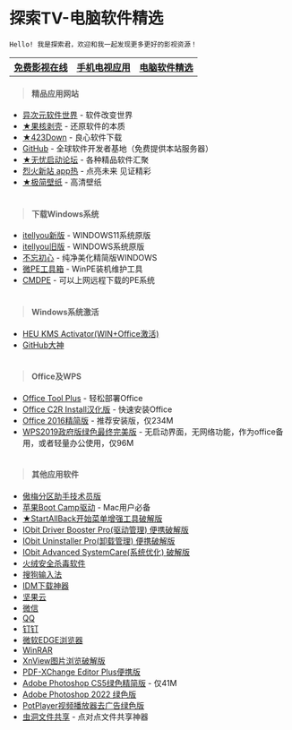 # 探索TV-电脑软件精选

    Hello! 我是探索君，欢迎和我一起发现更多更好的影视资源！

<table>
<tr>
<th><a href="index.md">免费影视在线</a></th>
<th><a href="motvapp.md">手机电视应用</a></th>
<th><a href="pcsoft.md">电脑软件精选</a></th>
</tr>
</table>

> #### 精品应用网站
* [异次元软件世界](https://www.iplaysoft.com) - 软件改变世界
* [★果核剥壳](https://www.ghxi.com) - 还原软件的本质
* [★423Down](https://www.423down.com) - 良心软件下载
* [GitHub](https://github.com) - 全球软件开发者基地（免费提供本站服务器）
* [★无忧启动论坛](http://bbs.wuyou.net/forum.php) - 各种精品软件汇聚
* [烈火新站 app热](https://apphot.cc) - 点亮未来 见证精彩
* [★极简壁纸](https://bz.zzzmh.cn/index) - 高清壁纸<br><br>

> #### 下载Windows系统
* [itellyou新版](https://next.itellyou.cn) - WINDOWS11系统原版
* [itellyou旧版](https://msdn.itellyou.cn) - WINDOWS系统原版
* [不忘初心](https://www.pc521.net) - 纯净美化精简版WINDOWS
* [微PE工具箱](https://www.wepe.com.cn) - WinPE装机维护工具
* [CMDPE](http://www.cmdpe.com) - 可以上网远程下载的PE系统<br><br>

> #### Windows系统激活
* [HEU KMS Activator(WIN+Office激活)](https://www.ghxi.com/heukmsactivator.html)
* [GitHub大神](https://github.com/zbezj/HEU_KMS_Activator)<br><br>

> #### Office及WPS
* [Office Tool Plus](https://otp.landian.vip/zh-cn) - 轻松部署Office
* [Office C2R Install汉化版](https://www.ghxi.com/officec2rins.html) - 快速安装Office
* [Office 2016精简版](https://www.ghxi.com/office4n1.html) - 推荐安装版，仅234M
* [WPS2019政府版绿色最终完美版](http://bbs.wuyou.net/forum.php?mod=viewthread&tid=426384&extra=) - 无启动界面，无网络功能，作为office备用，或者轻量办公使用，仅96M<br><br>

> #### 其他应用软件
* [傲梅分区助手技术员版](https://www.ghxi.com/aomeipartitionassistant.html)
* [苹果Boot Camp驱动](https://www.applex.net/pages/bootcamp) - Mac用户必备
* [★StartAllBack开始菜单增强工具破解版](https://www.ghxi.com/startallback.html)
* [IObit Driver Booster Pro(驱动管理) 便携破解版](https://www.ghxi.com/iobitdriverbooster.html)
* [IObit Uninstaller Pro(卸载管理) 便携破解版](https://www.ghxi.com/iobituninstaller.html)
* [IObit Advanced SystemCare(系统优化) 破解版](https://www.ghxi.com/advancedsystemcareultimate.html)
* [火绒安全杀毒软件](https://www.huorong.cn)
* [搜狗输入法](https://pinyin.sogou.com)
* [IDM下载神器](https://www.423down.com/575.html)
* [坚果云](https://www.jianguoyun.com)
* [微信](https://weixin.qq.com)
* [QQ](https://im.qq.com/download/index.shtml)
* [钉钉](https://www.dingtalk.com)
* [微软EDGE浏览器](https://www.microsoft.com/zh-cn/edge?r=1)
* [WinRAR](https://www.ghxi.com/pcwinrar.html)
* [XnView图片浏览破解版](https://www.ghxi.com/xnview.html)
* [PDF-XChange Editor Plus便携版](https://www.ghxi.com/pdfxchangeeditorplus.html)
* [Adobe Photoshop CS5绿色精简版](https://www.ghxi.com/pscs5green.html) - 仅41M
* [Adobe Photoshop 2022 绿色版](https://www.ghxi.com/ps2022green.html)
* [PotPlayer视频播放器去广告绿色版](https://www.423down.com/3050.html)
* [虫洞文件共享](https://www.wormholesoft.com) - 点对点文件共享神器
